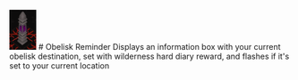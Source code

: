 ![icon](icon.png) # Obelisk Reminder
Displays an information box with your current obelisk destination, set with wilderness hard diary reward, and flashes if it's set to your current location
